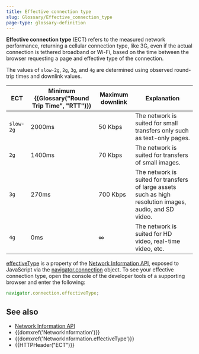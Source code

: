 ```yaml
---
title: Effective connection type
slug: Glossary/Effective_connection_type
page-type: glossary-definition
---
```




**Effective connection type** (ECT) refers to the measured network performance, returning a cellular connection type, like 3G, even if the actual connection is tethered broadband or Wi-Fi, based on the time between the browser requesting a page and effective type of the connection.

The values of `slow-2g`, `2g`, `3g`, and `4g` are determined using observed round-trip times and downlink values.

| ECT       | Minimum {{Glossary("Round Trip Time", "RTT")}} | Maximum downlink | Explanation                                                                                              |
| --------- | ---------------------------------------------- | ---------------- | -------------------------------------------------------------------------------------------------------- |
| `slow-2g` | 2000ms                                         | 50 Kbps          | The network is suited for small transfers only such as text-only pages.                                  |
| `2g`      | 1400ms                                         | 70 Kbps          | The network is suited for transfers of small images.                                                     |
| `3g`      | 270ms                                          | 700 Kbps         | The network is suited for transfers of large assets such as high resolution images, audio, and SD video. |
| `4g`      | 0ms                                            | ∞                | The network is suited for HD video, real-time video, etc.                                                |

[effectiveType](/Web/API/NetworkInformation/effectiveType) is a property of the [Network Information API](/Web/API/Network_Information_API), exposed to JavaScript via the [navigator.connection](/Web/API/Navigator/connection) object. To see your effective connection type, open the console of the developer tools of a supporting browser and enter the following:

```js
navigator.connection.effectiveType;
```

## See also

- [Network Information API](/Web/API/Network_Information_API)
- {{domxref('NetworkInformation')}}
- {{domxref('NetworkInformation.effectiveType')}}
- {{HTTPHeader("ECT")}}
